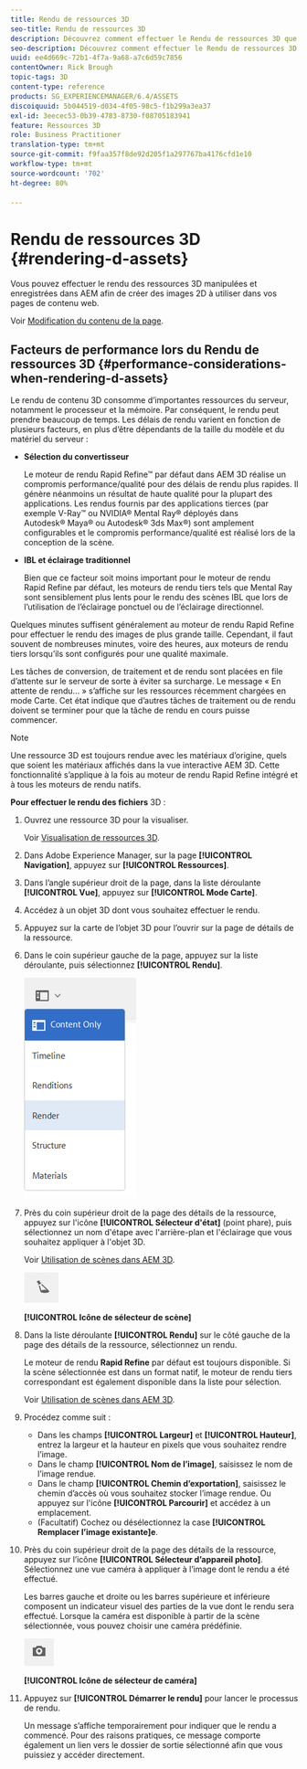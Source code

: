 ```yaml
---
title: Rendu de ressources 3D
seo-title: Rendu de ressources 3D
description: Découvrez comment effectuer le Rendu de ressources 3D que vous avez manipulées et enregistrées dans AEM afin de créer des images 2D pour vos pages web.
seo-description: Découvrez comment effectuer le Rendu de ressources 3D que vous avez manipulées et enregistrées dans AEM afin de créer des images 2D pour vos pages web.
uuid: ee4d669c-72b1-4f7a-9a68-a7c6d59c7856
contentOwner: Rick Brough
topic-tags: 3D
content-type: reference
products: SG_EXPERIENCEMANAGER/6.4/ASSETS
discoiquuid: 5b044519-d034-4f05-98c5-f1b299a3ea37
exl-id: 3eecec53-0b39-4783-8730-f08705183941
feature: Ressources 3D
role: Business Practitioner
translation-type: tm+mt
source-git-commit: f9faa357f8de92d205f1a297767ba4176cfd1e10
workflow-type: tm+mt
source-wordcount: '702'
ht-degree: 80%

---
```


# Rendu de ressources 3D {#rendering-d-assets}

Vous pouvez effectuer le rendu des ressources 3D manipulées et enregistrées dans AEM afin de créer des images 2D à utiliser dans vos pages de contenu web.

Voir [Modification du contenu de la page](/help/sites-authoring/qg-page-authoring.md#editing-your-page-content).

## Facteurs de performance lors du Rendu de ressources 3D {#performance-considerations-when-rendering-d-assets}

Le rendu de contenu 3D consomme d’importantes ressources du serveur, notamment le processeur et la mémoire. Par conséquent, le rendu peut prendre beaucoup de temps. Les délais de rendu varient en fonction de plusieurs facteurs, en plus d’être dépendants de la taille du modèle et du matériel du serveur :

* **Sélection du convertisseur**

   Le moteur de rendu Rapid Refine™ par défaut dans AEM 3D réalise un compromis performance/qualité pour des délais de rendu plus rapides. Il génère néanmoins un résultat de haute qualité pour la plupart des applications. Les rendus fournis par des applications tierces (par exemple V-Ray™ ou NVIDIA® Mental Ray® déployés dans Autodesk® Maya® ou Autodesk® 3ds Max®) sont amplement configurables et le compromis performance/qualité est réalisé lors de la conception de la scène.

* **IBL et éclairage traditionnel**

   Bien que ce facteur soit moins important pour le moteur de rendu Rapid Refine par défaut, les moteurs de rendu tiers tels que Mental Ray sont sensiblement plus lents pour le rendu des scènes IBL que lors de l’utilisation de l’éclairage ponctuel ou de l’éclairage directionnel.

Quelques minutes suffisent généralement au moteur de rendu Rapid Refine pour effectuer le rendu des images de plus grande taille. Cependant, il faut souvent de nombreuses minutes, voire des heures, aux moteurs de rendu tiers lorsqu’ils sont configurés pour une qualité maximale.

Les tâches de conversion, de traitement et de rendu sont placées en file d’attente sur le serveur de sorte à éviter sa surcharge. Le message « En attente de rendu... » s’affiche sur les ressources récemment chargées en mode Carte. Cet état indique que d’autres tâches de traitement ou de rendu doivent se terminer pour que la tâche de rendu en cours puisse commencer.

>[!NOTE]
>
>Une ressource 3D est toujours rendue avec les matériaux d’origine, quels que soient les matériaux affichés dans la vue interactive AEM 3D. Cette fonctionnalité s’applique à la fois au moteur de rendu Rapid Refine intégré et à tous les moteurs de rendu natifs.

**Pour effectuer le rendu des fichiers** 3D :

1. Ouvrez une ressource 3D pour la visualiser.

   Voir [Visualisation de ressources 3D](viewing-3d-assets.md).

1. Dans Adobe Experience Manager, sur la page **[!UICONTROL Navigation]**, appuyez sur **[!UICONTROL Ressources]**.
1. Dans l’angle supérieur droit de la page, dans la liste déroulante **[!UICONTROL Vue]**, appuyez sur **[!UICONTROL Mode Carte]**.
1. Accédez à un objet 3D dont vous souhaitez effectuer le rendu.
1. Appuyez sur la carte de l’objet 3D pour l’ouvrir sur la page de détails de la ressource.
1. Dans le coin supérieur gauche de la page, appuyez sur la liste déroulante, puis sélectionnez **[!UICONTROL Rendu]**.

   ![chlimage_1-369](assets/chlimage_1-369.png)

1. Près du coin supérieur droit de la page des détails de la ressource, appuyez sur l&#39;icône **[!UICONTROL Sélecteur d&#39;état]** (point phare), puis sélectionnez un nom d&#39;étape avec l&#39;arrière-plan et l&#39;éclairage que vous souhaitez appliquer à l&#39;objet 3D.

   Voir [Utilisation de scènes dans AEM 3D](about-the-use-of-stages-in-aem-3d.md).

   ![chlimage_1-370](assets/chlimage_1-370.png)

   **[!UICONTROL Icône de sélecteur de scène]**

1. Dans la liste déroulante **[!UICONTROL Rendu]** sur le côté gauche de la page des détails de la ressource, sélectionnez un rendu.

   Le moteur de rendu **Rapid Refine** par défaut est toujours disponible. Si la scène sélectionnée est dans un format natif, le moteur de rendu tiers correspondant est également disponible dans la liste pour sélection.

   Voir [Utilisation de scènes dans AEM 3D](about-the-use-of-stages-in-aem-3d.md).

1. Procédez comme suit :

   * Dans les champs **[!UICONTROL Largeur]** et **[!UICONTROL Hauteur]**, entrez la largeur et la hauteur en pixels que vous souhaitez rendre l’image.
   * Dans le champ **[!UICONTROL Nom de l’image]**, saisissez le nom de l’image rendue.
   * Dans le champ **[!UICONTROL Chemin d’exportation]**, saisissez le chemin d’accès où vous souhaitez stocker l’image rendue. Ou appuyez sur l&#39;icône **[!UICONTROL Parcourir]** et accédez à un emplacement.
   * (Facultatif) Cochez ou désélectionnez la case **[!UICONTROL Remplacer l’image existante]e**.

1. Près du coin supérieur droit de la page des détails de la ressource, appuyez sur l’icône **[!UICONTROL Sélecteur d’appareil photo]**. Sélectionnez une vue caméra à appliquer à l’image dont le rendu a été effectué.

   Les barres gauche et droite ou les barres supérieure et inférieure composent un indicateur visuel des parties de la vue dont le rendu sera effectué. Lorsque la caméra est disponible à partir de la scène sélectionnée, vous pouvez choisir une caméra prédéfinie.

   ![chlimage_1-371](assets/chlimage_1-371.png)

   **[!UICONTROL Icône de sélecteur de caméra]**

1. Appuyez sur **[!UICONTROL Démarrer le rendu]** pour lancer le processus de rendu.

   Un message s’affiche temporairement pour indiquer que le rendu a commencé. Pour des raisons pratiques, ce message comporte également un lien vers le dossier de sortie sélectionné afin que vous puissiez y accéder directement.
